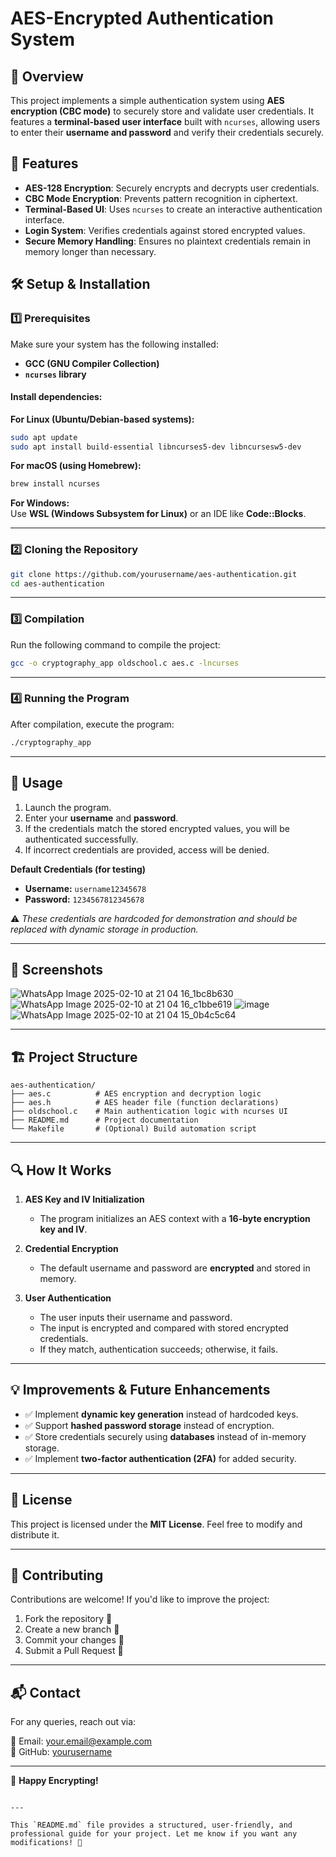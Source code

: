 
# AES-Encrypted Authentication System

## 📖 Overview

This project implements a simple authentication system using **AES encryption (CBC mode)** to securely store and validate user credentials. It features a **terminal-based user interface** built with `ncurses`, allowing users to enter their **username and password** and verify their credentials securely.

## 🎯 Features

- **AES-128 Encryption**: Securely encrypts and decrypts user credentials.
- **CBC Mode Encryption**: Prevents pattern recognition in ciphertext.
- **Terminal-Based UI**: Uses `ncurses` to create an interactive authentication interface.
- **Login System**: Verifies credentials against stored encrypted values.
- **Secure Memory Handling**: Ensures no plaintext credentials remain in memory longer than necessary.

## 🛠️ Setup & Installation

### 1️⃣ Prerequisites

Make sure your system has the following installed:

- **GCC (GNU Compiler Collection)**
- **`ncurses` library**

#### Install dependencies:

**For Linux (Ubuntu/Debian-based systems):**
```bash
sudo apt update
sudo apt install build-essential libncurses5-dev libncursesw5-dev
```

**For macOS (using Homebrew):**
```bash
brew install ncurses
```

**For Windows:**  
Use **WSL (Windows Subsystem for Linux)** or an IDE like **Code::Blocks**.

---

### 2️⃣ Cloning the Repository

```bash
git clone https://github.com/yourusername/aes-authentication.git
cd aes-authentication
```

---

### 3️⃣ Compilation

Run the following command to compile the project:

```bash
gcc -o cryptography_app oldschool.c aes.c -lncurses
```

---

### 4️⃣ Running the Program

After compilation, execute the program:

```bash
./cryptography_app
```

---

## 📌 Usage

1. Launch the program.
2. Enter your **username** and **password**.
3. If the credentials match the stored encrypted values, you will be authenticated successfully.
4. If incorrect credentials are provided, access will be denied.

**Default Credentials (for testing)**  
- **Username:** `username12345678`
- **Password:** `1234567812345678`

⚠️ *These credentials are hardcoded for demonstration and should be replaced with dynamic storage in production.*

---

## 📸 Screenshots

![WhatsApp Image 2025-02-10 at 21 04 16_1bc8b630](https://github.com/user-attachments/assets/bdaca809-ca71-44c9-8f02-65bf0438fe4a)
![WhatsApp Image 2025-02-10 at 21 04 16_c1bbe619](https://github.com/user-attachments/assets/b00794c4-7347-4cf9-961d-0817cd1ebc97)
![image](https://github.com/user-attachments/assets/0b647af4-a6ff-4e6b-b535-b9dec9058b37)
![WhatsApp Image 2025-02-10 at 21 04 15_0b4c5c64](https://github.com/user-attachments/assets/8cbcc58b-d89c-4230-9151-c8a7437cd9e7)


---

## 🏗️ Project Structure

```
aes-authentication/
├── aes.c          # AES encryption and decryption logic
├── aes.h          # AES header file (function declarations)
├── oldschool.c    # Main authentication logic with ncurses UI
├── README.md      # Project documentation
└── Makefile       # (Optional) Build automation script
```

---

## 🔍 How It Works

1. **AES Key and IV Initialization**  
   - The program initializes an AES context with a **16-byte encryption key and IV**.

2. **Credential Encryption**  
   - The default username and password are **encrypted** and stored in memory.

3. **User Authentication**  
   - The user inputs their username and password.
   - The input is encrypted and compared with stored encrypted credentials.
   - If they match, authentication succeeds; otherwise, it fails.

---

## 💡 Improvements & Future Enhancements

- ✅ Implement **dynamic key generation** instead of hardcoded keys.
- ✅ Support **hashed password storage** instead of encryption.
- ✅ Store credentials securely using **databases** instead of in-memory storage.
- ✅ Implement **two-factor authentication (2FA)** for added security.

---

## 📜 License

This project is licensed under the **MIT License**. Feel free to modify and distribute it.

---

## 🤝 Contributing

Contributions are welcome! If you'd like to improve the project:

1. Fork the repository 🍴
2. Create a new branch 🔀
3. Commit your changes 🎯
4. Submit a Pull Request 📨

---

## 📬 Contact

For any queries, reach out via:

📧 Email: your.email@example.com  
🐙 GitHub: [yourusername](https://github.com/yourusername)  

---

🚀 **Happy Encrypting!**
```

---

This `README.md` file provides a structured, user-friendly, and professional guide for your project. Let me know if you want any modifications! 🚀
